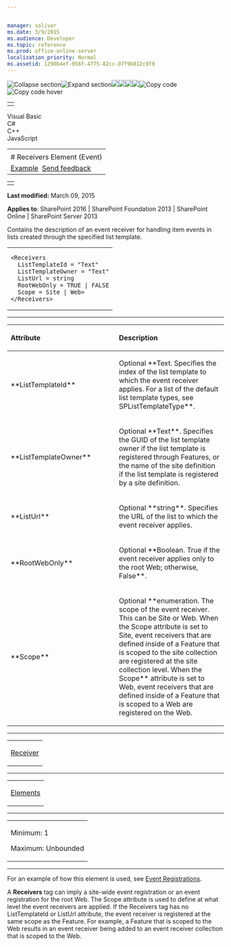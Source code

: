 ```yaml
---


manager: soliver
ms.date: 3/9/2015
ms.audience: Developer
ms.topic: reference
ms.prod: office-online-server
localization_priority: Normal
ms.assetid: 1290b4ef-956f-4775-82cc-07f9b812c0f9
---
```


![Collapse
section](../icons/collapse_all.gif "Collapse section")![Expand
section](../icons/expand_all.gif "Expand section")![](../icons/collapse_all.gif)![](../icons/expand_all.gif)![](../icons/dropdown.gif)![](../icons/dropdownHover.gif)![Copy
code](../icons/copycode.gif "Copy code")![Copy code
hover](../icons/copycodeHighlight.gif "Copy code hover")
<table>
<tbody>
<tr class="odd">
<td align="left"></td>
</tr>
</tbody>
</table>

Visual Basic  
C\#  
C++  
JavaScript  

<table>
<tbody>
<tr class="odd">
<td align="left"><span id="runningHeaderText"></span></td>
</tr>
<tr class="even">
<td align="left"># Receivers Element (Event)</td>
</tr>
<tr class="odd">
<td align="left"><a href="#exampleToggle">Example</a>  <span id="headfeedbackarea" class="feedbackhead"><a href="javascript:SubmitFeedback(&#39;docthis@Microsoft.com&#39;,&#39;&#39;,&#39;&#39;,&#39;&#39;,&#39;1.0.18082.1225&#39;,&#39;%0\dThank%20you%20for%20your%20feedback.%20The%20developer%20writing%20teams%20use%20your%20feedback%20to%20improve%20documentation.%20While%20we%20are%20reviewing%20your%20feedback,%20we%20may%20send%20you%20e-mail%20to%20ask%20for%20clarification%20or%20feedback%20on%20a%20solution.%20We%20do%20not%20use%20your%20e-mail%20address%20for%20any%20other%20purpose%20and%20we%20delete%20it%20after%20we%20finish%20our%20review.%0\AFor%20further%20information%20about%20the%20privacy%20policies%20of%20Microsoft,%20please%20see%20http://privacy.microsoft.com/en-us/default.aspx.%0\A%0\d&#39;,&#39;Customer%20feedback&#39;);">Send feedback</a></span></td>
</tr>
</tbody>
</table>

<table>
<colgroup>
<col width="100%" />
</colgroup>
<tbody>
<tr class="odd">
<td align="left"></td>
</tr>
</tbody>
</table>

**Last modified:** March 09, 2015

**Applies to**: SharePoint 2016 | SharePoint Foundation 2013 |
SharePoint Online | SharePoint Server 2013

Contains the description of an event receiver for handling item events
in lists created through the specified list template.

<span codelanguage="other"></span>
<table>
<colgroup>
<col width="100%" />
</colgroup>
<tbody>
<tr class="odd">
<td align="left"><pre><code>&lt;Receivers
  ListTemplateId = &quot;Text&quot;
  ListTemplateOwner = &quot;Text&quot;
  ListUrl = string
  RootWebOnly = TRUE | FALSE
  Scope = Site | Web&gt;
&lt;/Receivers&gt;</code></pre></td>
</tr>
</tbody>
</table>


-----------------------------------------------------------------------------------------------------------------------------------------------------------------------------------------------

<table>
<colgroup>
<col width="50%" />
<col width="50%" />
</colgroup>
<thead>
<tr class="header">
<th align="left"><p>Attribute</p></th>
<th align="left"><p>Description</p></th>
</tr>
</thead>
<tbody>
<tr class="odd">
<td align="left"><p>**ListTemplateId**</p></td>
<td align="left"><p>Optional **Text</span>. Specifies the index of the list template to which the event receiver applies. For a list of the default list template types, see <span sdata="cer" target="T:Microsoft.SharePoint.SPListTemplateType"><span class="nolink">SPListTemplateType</span>**.</p></td>
</tr>
<tr class="even">
<td align="left"><p>**ListTemplateOwner**</p></td>
<td align="left"><p>Optional **Text**. Specifies the GUID of the list template owner if the list template is registered through Features, or the name of the site definition if the list template is registered by a site definition.</p></td>
</tr>
<tr class="odd">
<td align="left"><p>**ListUrl**</p></td>
<td align="left"><p>Optional **string**. Specifies the URL of the list to which the event receiver applies.</p></td>
</tr>
<tr class="even">
<td align="left"><p>**RootWebOnly**</p></td>
<td align="left"><p>Optional **Boolean</span>. <span class="keyword">True</span> if the event receiver applies only to the root Web; otherwise, <span class="keyword">False**.</p></td>
</tr>
<tr class="odd">
<td align="left"><p>**Scope**</p></td>
<td align="left"><p>Optional **enumeration</span>. The scope of the event receiver. This can be <span class="keyword">Site</span> or <span class="keyword">Web</span>. When the <span class="keyword">Scope</span> attribute is set to <span class="code">Site</span>, event receivers that are defined inside of a Feature that is scoped to the site collection are registered at the site collection level. When the <span class="keyword">Scope** attribute is set to Web, event receivers that are defined inside of a Feature that is scoped to a Web are registered on the Web.</p></td>
</tr>
</tbody>
</table>


---------------------------------------------------------------------------------------------------------------------------------------------------------------------------------------------------

<table>
<colgroup>
<col width="100%" />
</colgroup>
<tbody>
<tr class="odd">
<td align="left"><p><a href="receiver-element-event.htm">Receiver</a></p></td>
</tr>
</tbody>
</table>


----------------------------------------------------------------------------------------------------------------------------------------------------------------------------------------------------

<table>
<colgroup>
<col width="100%" />
</colgroup>
<tbody>
<tr class="odd">
<td align="left"><p><a href="elements-element-event.htm">Elements</a></p></td>
</tr>
</tbody>
</table>


------------------------------------------------------------------------------------------------------------------------------------------------------------------------------------------------

<table>
<colgroup>
<col width="100%" />
</colgroup>
<tbody>
<tr class="odd">
<td align="left"><p>Minimum: 1</p>
<p>Maximum: Unbounded</p></td>
</tr>
</tbody>
</table>


------------------------------------------------------------------------------------------------------------------------------------------------------------------------------------------

For an example of how this element is used, see <span
sdata="link">[Event
Registrations](event-registrations.md)</span>.

A **Receivers** tag can imply a site-wide event
registration or an event registration for the root Web. The <span
class="keyword">Scope</span> attribute is used to define at what level
the event receivers are applied. If the <span
class="keyword">Receivers</span> tag has no <span
class="keyword">ListTemplateId</span> or <span
class="keyword">ListUrl</span> attribute, the event receiver is
registered at the same scope as the Feature. For example, a Feature that
is scoped to the Web results in an event receiver being added to an
event receiver collection that is scoped to the Web.








